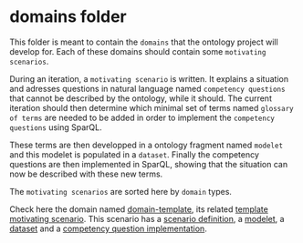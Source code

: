 # domains folder

This folder is meant to contain the `domains` that the ontology project will develop for. Each of these domains should contain some `motivating scenarios`.

During an iteration, a `motivating scenario` is written. It explains a situation and adresses questions in natural language named `competency questions` that cannot be described by the ontology, while it should. The current iteration should then determine which minimal set of terms named `glossary of terms` are needed to be added in order to implement the `competency questions` using SparQL.

These terms are then developped in a ontology fragment named `modelet` and this modelet is populated in a `dataset`. Finally the competency questions are then implemented in SparQL, showing that the situation can now be described with these new terms.

The `motivating scenarios` are sorted here by `domain` types.

Check here the domain named [domain-template](./domain-template/), its related [template motivating scenario](./domain-template/scenario-template/). This scenario has a [scenario definition](./domain-template/scenario-template/README.md), a [modelet](./domain-template/scenario-template/onto.ttl), a [dataset](./domain-template/scenario-template/dataset.ttl) and a [competency question implementation](./domain-template/scenario-template/q1.rq).